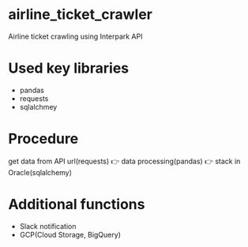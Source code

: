 # airline_ticket_crawler
Airline ticket crawling using Interpark API

# Used key libraries
- pandas
- requests
- sqlalchmey

# Procedure
get data from API url(requests) 👉 data processing(pandas) 👉 stack in Oracle(sqlalchemy)

# Additional functions
- Slack notification
- GCP(Cloud Storage, BigQuery)
